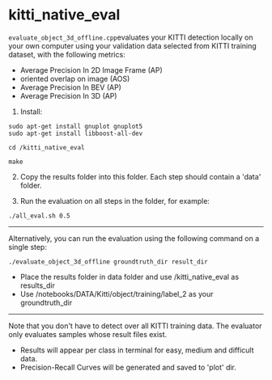 # kitti_native_eval

`evaluate_object_3d_offline.cpp`evaluates your KITTI detection locally on your own computer using your validation data selected from KITTI training dataset, with the following metrics:

- Average Precision In 2D Image Frame (AP)
- oriented overlap on image (AOS)
- Average Precision In BEV (AP)
- Average Precision In 3D (AP)

1. Install:
```
sudo apt-get install gnuplot gnuplot5
sudo apt-get install libboost-all-dev

cd /kitti_native_eval

make
```

2. Copy the results folder into this folder. Each step should contain a 'data' folder.

3. Run the evaluation on all steps in the folder, for example:
```
./all_eval.sh 0.5
```
---
Alternatively, you can run the evaluation using the following command on a single step:
```
./evaluate_object_3d_offline groundtruth_dir result_dir
```

- Place the results folder in data folder and use /kitti_native_eval as results_dir
- Use /notebooks/DATA/Kitti/object/training/label_2  as your groundtruth_dir

---

Note that you don't have to detect over all KITTI training data. The evaluator only evaluates samples whose result files exist.

- Results will appear per class in terminal for easy, medium and difficult data.
- Precision-Recall Curves will be generated and saved to 'plot' dir.
